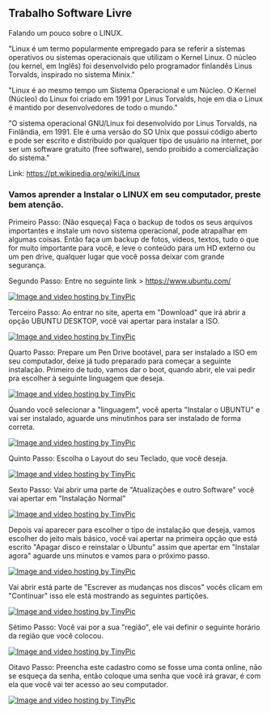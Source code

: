 ##                                         Trabalho Software Livre

Falando um pouco sobre o LINUX.

"Linux é um termo popularmente empregado para se referir a sistemas operativos ou sistemas operacionais que utilizam o Kernel Linux. O núcleo (ou kernel, em Inglês) foi desenvolvido pelo programador finlandês Linus Torvalds, inspirado no sistema Minix."

"Linux é ao mesmo tempo um Sistema Operacional e um Núcleo. O Kernel (Núcleo) do Linux foi criado em 1991 por Linus Torvalds, hoje em dia o Linux é mantido por desenvolvedores de todo o mundo."

"O sistema operacional GNU/Linux foi desenvolvido por Linus Torvalds, na Finlândia, em 1991. Ele é uma versão do SO Unix que possui código aberto e pode ser escrito e distribuído por qualquer tipo de usuário na internet, por ser um software gratuito (free software), sendo proibido a comercialização do sistema."

Link: https://pt.wikipedia.org/wiki/Linux

### Vamos aprender a Instalar o LINUX em seu computador, preste bem atenção.


Primeiro Passo: (Não esqueça) Faça o backup de todos os seus arquivos importantes e instale um novo sistema operacional, pode atrapalhar em algumas coisas. Então faça um backup de fotos, vídeos, textos, tudo o que for muito importante para você, e leve o conteúdo para um HD externo ou um pen drive, qualquer lugar que você possa deixar com grande segurança.

Segundo Passo: Entre no seguinte link > https://www.ubuntu.com/

  <a href="http://pt-br.tinypic.com?ref=a9pgfc" target="_blank"><img src="http://i64.tinypic.com/a9pgfc.png" border="0" alt="Image and video hosting by TinyPic"></a>	

Terceiro Passo: Ao entrar no site, aperta em "Download" que irá abrir a opção UBUNTU DESKTOP, você vai apertar para instalar a ISO.

<a href="http://tinypic.com?ref=20puc5k" target="_blank"><img src="http://i67.tinypic.com/20puc5k.png" border="0" alt="Image and video hosting by TinyPic"></a>

Quarto Passo: Prepare um Pen Drive bootável, para ser instalado a ISO em seu computador, deixe já tudo preparado para começar a seguinte instalação. Primeiro de tudo, vamos dar o boot, quando abrir, ele vai pedir pra escolher à seguinte linguagem que deseja. 

<a href="http://tinypic.com?ref=e9ui5e" target="_blank"><img src="http://i68.tinypic.com/e9ui5e.jpg" border="0" alt="Image and video hosting by TinyPic"></a>

Quando você selecionar a "linguagem", você aperta "Instalar o UBUNTU" e vai ser instalado, aguarde uns minutinhos para ser instalado de forma correta.

<a href="http://tinypic.com?ref=2njikqr" target="_blank"><img src="http://i65.tinypic.com/2njikqr.jpg" border="0" alt="Image and video hosting by TinyPic"></a>

Quinto Passo: Escolha o Layout do seu Teclado, que você deseja.

<a href="http://tinypic.com?ref=ipsjed" target="_blank"><img src="http://i63.tinypic.com/ipsjed.jpg" border="0" alt="Image and video hosting by TinyPic"></a>

Sexto Passo: Vai abrir uma parte de "Atualizações e outro Software" você vai apertar em "Instalação Normal"

<a href="http://tinypic.com?ref=bfmaeb" target="_blank"><img src="http://i67.tinypic.com/bfmaeb.png" border="0" alt="Image and video hosting by TinyPic"></a>

Depois vai aparecer para escolher o tipo de instalação que deseja, vamos escolher do jeito mais básico, você vai apertar na primeira opção que está escrito "Apagar disco e reinstalar o Ubuntu" assim que apertar em "Instalar agora" aguarde uns minutos e vamos para o próximo passo.

<a href="http://tinypic.com?ref=bjbvnp" target="_blank"><img src="http://i63.tinypic.com/bjbvnp.jpg" border="0" alt="Image and video hosting by TinyPic"></a>

Vai abrir está parte de "Escrever as mudanças nos discos" vocês clicam em "Continuar" isso ele está mostrando as seguintes partições.

<a href="http://tinypic.com?ref=snex6d" target="_blank"><img src="http://i66.tinypic.com/snex6d.png" border="0" alt="Image and video hosting by TinyPic"></a>

Sétimo Passo: Você vai por a sua "região", ele vai definir o seguinte horário da região que você colocou.

<a href="http://tinypic.com?ref=2h87iop" target="_blank"><img src="http://i68.tinypic.com/2h87iop.jpg" border="0" alt="Image and video hosting by TinyPic"></a>

Oitavo Passo: Preencha este cadastro como se fosse uma conta online, não se esqueça da senha, então coloque uma senha que você irá gravar, é com ela que você vai ter acesso ao seu computador.

<a href="http://tinypic.com?ref=34zyi2v" target="_blank"><img src="http://i68.tinypic.com/34zyi2v.png" border="0" alt="Image and video hosting by TinyPic"></a>

